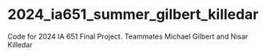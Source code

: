 # 2024_ia651_summer_gilbert_killedar
Code for 2024 IA 651 Final Project.  Teammates Michael Gilbert and Nisar Killedar
